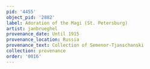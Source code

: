```yaml
---
pid: '4455'
object_pid: '2882'
label: Adoration of the Magi (St. Petersburg)
artist: janbrueghel
provenance_date: Until 1915
provenance_location: Russia
provenance_text: Collection of Semenor-Tjanschanski
collection: provenance
order: '0016'
---
```


